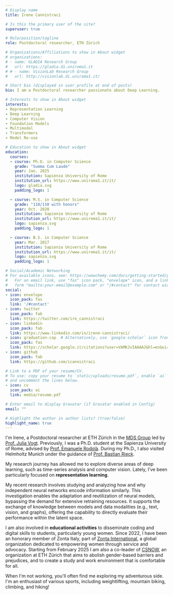 ```yaml
---
# Display name
title: Irene Cannistraci

# Is this the primary user of the site?
superuser: true

# Role/position/tagline
role: Postdoctoral researcher, ETH Zürich

# Organizations/Affiliations to show in About widget
# organizations:
# - name: GLADIA Research Group
#   url: https://gladia.di.uniroma1.it
# # - name: VisionLab Research Group
#   url: http://visionlab.di.uniroma1.it/

# Short bio (displayed in user profile at end of posts)
bio: I am a Postdoctoral researcher passionate about Deep Learning.

# Interests to show in About widget
interests:
- Representation Learning
- Deep Learning
- Computer Vision
- Foundation Models
- Multimodal
- Transformers
- Model Re-use 

# Education to show in About widget
education:
  courses:
  - course: Ph.D. in Computer Science
    grade: "Summa Cum Laude"
    year: Jan. 2025
    institution: Sapienza University of Rome
    institution_url: https://www.uniroma1.it/it/
    logo: gladia.svg
    padding_logo: 1

  - course: M.S. in Computer Science
    grade: "110/110 with honors"
    year: Oct. 2020
    institution: Sapienza University of Rome
    institution_url: https://www.uniroma1.it/it/
    logo: sapienza.svg
    padding_logo: 1

  - course: B.S. in Computer Science
    year: Mar. 2017
    institution: Sapienza University of Rome
    institution_url: https://www.uniroma1.it/it/
    logo: sapienza.svg
    padding_logo: 1

# Social/Academic Networking
# For available icons, see: https://wowchemy.com/docs/getting-started/page-builder/#icons
#   For an email link, use "fas" icon pack, "envelope" icon, and a link in the
#   form "mailto:your-email@example.com" or "/#contact" for contact widget.
social:
- icon: envelope
  icon_pack: fas
  link: '/#contact'
- icon: twitter
  icon_pack: fab
  link: https://twitter.com/ire_cannistraci
- icon: linkedin
  icon_pack: fab
  link: https://www.linkedin.com/in/irene-cannistraci/
- icon: graduation-cap  # Alternatively, use `google-scholar` icon from `ai` icon pack
  icon_pack: fas
  link: https://scholar.google.it/citations?user=VAMKJvIAAAAJ&hl=en&oi=ao
- icon: github
  icon_pack: fab
  link: https://github.com/icannistraci

# Link to a PDF of your resume/CV.
# To use: copy your resume to `static/uploads/resume.pdf`, enable `ai` icons in `params.toml`, 
# and uncomment the lines below.
- icon: cv
  icon_pack: ai
  link: media/resume.pdf

# Enter email to display Gravatar (if Gravatar enabled in Config)
email: ""

# Highlight the author in author lists? (true/false)
highlight_name: true
---
```


I'm Irene, a Postdoctoral researcher at ETH Zürich in the [MDS Group](https://mds.inf.ethz.ch/) led by [Prof. Julia Vogt](https://mds.inf.ethz.ch/team/detail/julia-vogt). Previously, I was a Ph.D. student at the Sapienza University of Rome, advised by [Prof. Emanuele Rodolà](https://gladia.di.uniroma1.it/authors/rodola/). During my Ph.D., I also visited Helmholtz Munich under the guidance of [Prof. Bastian Rieck](https://bastian.rieck.me/).

My research journey has allowed me to explore diverse areas of deep learning, such as time-series analysis and computer vision. Lately, I’ve been particularly focused on **representation learning**. 

My recent research involves studying and analyzing how and why independent neural networks encode information similarly. This investigation enables the adaptation and reutilization of neural models, bypassing the demand for extensive retraining resources. It supports the exchange of knowledge between models and data modalities (e.g., text, vision, and graphs), offering the capability to directly evaluate their performance within the latent space.

I am also involved in **educational activities** to disseminate coding and digital skills to students, particularly young women. Since 2022, I have been an honorary member of Zonta Italy, part of [Zonta International](https://www.zonta.org/), a global organization dedicated to empowering women through service and advocacy. Starting from February 2025 I am also a co-leader of [CSNOW](https://csnow.inf.ethz.ch/en/), an organization at ETH Zürich that aims to abolish gender-based barriers and prejudices, and to create a study and work environment that is comfortable for all. 

When I'm not working, you'll often find me exploring my adventurous side. I'm an enthusiast of various sports, including weightlifting, mountain biking, climbing, and hiking!